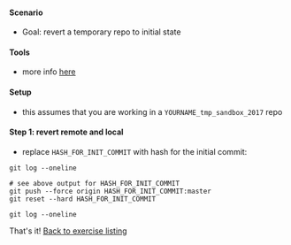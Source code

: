 
#### Scenario

* Goal: revert a temporary repo to initial state

#### Tools

* more info [here](./reference_doc/Tools.md)

#### Setup 

* this assumes that you are working in a `YOURNAME_tmp_sandbox_2017` repo

#### Step 1: revert remote and local 

* replace `HASH_FOR_INIT_COMMIT` with hash for the initial commit:
```
git log --oneline

# see above output for HASH_FOR_INIT_COMMIT
git push --force origin HASH_FOR_INIT_COMMIT:master
git reset --hard HASH_FOR_INIT_COMMIT

git log --oneline
```

That's it! [Back to exercise listing](./Exercises.md)
